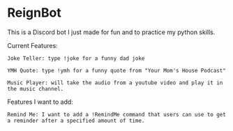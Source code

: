 # ReignBot
 
This is a Discord bot I just made for fun and to practice my python skills.

Current Features:

    Joke Teller: type !joke for a funny dad joke

    YMH Quote: type !ymh for a funny quote from "Your Mom's House Podcast"

    Music Player: will take the audio from a youtube video and play it in the music channel.


Features I want to add:

    Remind Me: I want to add a !RemindMe command that users can use to get a reminder after a specified amount of time.